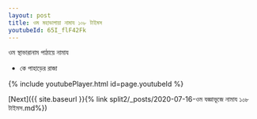 ```yaml
---
layout: post
title: ওম মহাভাগায়া নামায ১০৮ টাইমস
youtubeId: 65I_flF42Fk
---
```

 
 
 ওম স্থাভারানাম পাঠায়ে নামায  
 
 -  কে পাহাড়ের রাজা 
 
  
 
  
 
 
 
 
 
 


{% include youtubePlayer.html id=page.youtubeId %}
 
[Next]({{ site.baseurl }}{% link  split2/_posts/2020-07-16-ওম যজ্ঞাভূজে নামায ১০৮ টাইমস.md%})
 
